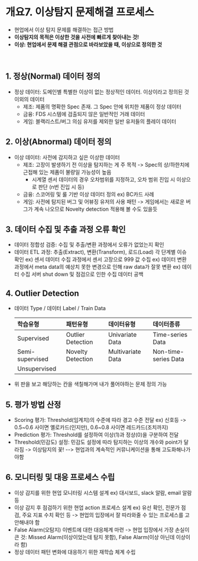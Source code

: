 # 개요7. 이상탐지 문제해결 프로세스
- 현업에서 이상 탐지 문제를 해결하는 접근 방법
- **이상탐지의 목적은 이상한 것을 사전에 빠르게 찾아내는 것!**
- **이상: 현업에서 문제 해결 관점으로 바라보았을 때, 이상으로 정의한 것**

</br>

## 1. 정상(Normal) 데이터 정의

- 정상 데이터: 도메인별 특별한 이상이 없는 정상적인 데이터. 이상이라고 정의된 것 이외의 데이터
  - 제조: 제품의 명확한 Spec 존재. 그 Spec 안에 위치한 제품이 정상 데이터 
  - 금융: FDS 시스템에 검출되지 않은 일반적인 거래 데이터
  - 게임: 블랙리스트/버그 의심 유저를 제외한 일반 유저들의 플레이 데이터

## 2. 이상(Abnormal) 데이터 정의
- 이상 데이터: 사전에 감지하고 싶은 이상한 데이터
  - 제조: 고장이 발생하기 전 이상을 탐지하는 게 주 목적 -> Spec의 상/하한치에 근접해 있는 제품이 불량일 가능성이 높음
    - 시계열 센서 데이터의 경우 오차범위를 지정하고, 오차 범위 진입 시 이상으로 판단 (n번 진입 시 등)
  - 금융: 스코어링 및 룰 기반 이상 데이터 정의 ex) BC카드 사례
  - 게임: 사전에 탐지된 버그 및 어뷰징 유저의 사용 패턴 
          -> 게임에서는 새로운 버그가 계속 나오므로 Novelty detection 적용해 볼 수도 있을듯 

## 3. 데이터 수집 및 추출 과정 오류 확인
- 데이터 정합성 검증: 수집 및 추출/변환 과정에서 오류가 없었는지 확인
- 데이터 ETL 과정: 추출(Extract), 변환(Transform), 로드(Load) 각 단계별 이슈 확인
  ex) 센서 데이터 수집 과정에서 센서 고장으로 999 값 수집
  ex) 데이터 변환 과정에서 meta data의 예상치 못한 변경으로 인해 raw data가 잘못 변환
  ex) 데이터 수집 서버 shut down 및 점검으로 인한 수집 데이터 공백

## 4. Outlier Detection
- 데이터 Type / 데이터 Label / Train Data
 
  |학습유형|패턴유형|데이터유형|데이터종류|
  |:---|:---|:---|:---|
  | Supervised | Outlier Detection | Univariate Data | Time-series Data |
  | Semi-supervised | Novelty Detection | Multivariate Data | Non-time-series Data|
  | Unsupervised ||||

- 위 판을 보고 해당하는 칸을 색칠해가며 내가 풀어야하는 문제 정의 가능

## 5. 평가 방법 산정
- Scoring 평가: Threshold(임계치)의 수준에 따라 경고 수준 전달 ex) 신호등 -> 0.5\~0.6 사이면 옐로카드(인지만), 0.6\~0.8 사이면 레드카드(조치까지)
- Prediction 평가: Threshold를 설정하여 이상(1)과 정상(0)을 구분하여 전달
- Threshold(민감도) 설정: 민감도 설정에 따라 탐지하는 이상의 개수와 point가 달라짐 -> 이상탐지의 꽃!
   --> 현업과의 계속적인 커뮤니케이션을 통해 고도화해나가야함
  
## 6. 모니터링 및 대응 프로세스 수립
- 이상 감지를 위한 현업 모니터링 시스템 설계 ex) 대시보드, slack 알람, email 알람 등
- 이상 감지 후 점검하기 위한 현업 action 프로세스 설계 ex) 유선 확인, 전문가 점검, 주요 지표 수치 확인 등
  -> 현업의 입장에서 잘 따라와줄 수 있는 프로세스를 고안해내야 함
- False Alarm(오탐지) 이벤트에 대한 대응체계 마련 
  -> 현업 입장에서 가장 손실이 큰 것: Missed Alarm(이상이었는데 탐지 못함), False Alarm(이상 아닌데 이상이라 함)
- 정상 데이터 패턴 변화에 대응하기 위한 재학습 체계 수립
